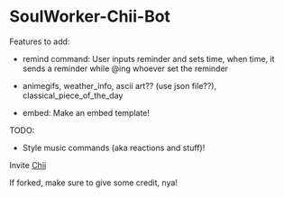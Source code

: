 # SoulWorker-Chii-Bot
Features to add:
  - remind command: User inputs reminder and sets time, when time, it sends a reminder while @ing whoever set the reminder

  - animegifs, weather_info, ascii art?? (use json file??), classical_piece_of_the_day

  - embed: Make an embed template!

TODO:
  - Style music commands (aka reactions and stuff)!

Invite [Chii](https://discord.com/api/oauth2/authorize?client_id=788284993759215656&permissions=1077341254&scope=bot)
  
If forked, make sure to give some credit, nya!

